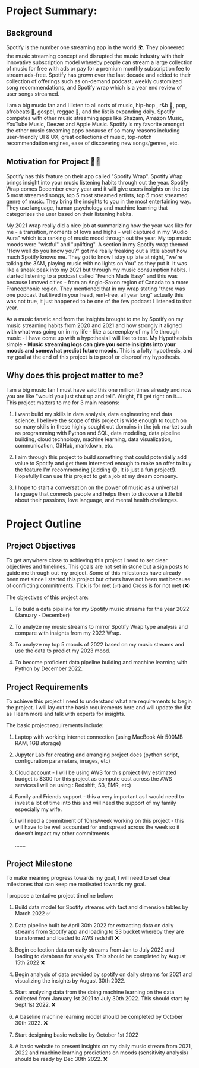 # Project Summary: 

## Background 

Spotify is the number one streaming app in the world 🌍. They pioneered the music streaming concept and disrupted the music industry with their innovative subscription model whereby people can stream a large collection of music for free with ads or pay for a premium monthly subscription fee to stream ads-free. Spotify has grown over the last decade and added to their collection of offerings such as on-demand podcast, weekly customized song recommendations, and Spotify wrap which is a year end review of user songs streamed.  

 
I am a big music fan and I listen to all sorts of music, hip-hop , r&b 🎹, pop, afrobeats 🥁, gospel, reggae 🎸, and the list is expanding daily. Spotify competes with other music streaming apps like Shazam, Amazon Music, YouTube Music, Deezer and Apple Music. Spotify is my favorite amongst the other music streaming apps because of so many reasons including  user-friendly UI & UX, great collections of music, top-notch recommendation engines, ease of discovering new songs/genres, etc.  


## Motivation for Project 💪🏾
Spotify has this feature on their app called "Spotify Wrap". Spotify Wrap brings insight into your music listening habits through out the year. Spotify Wrap comes December every year and it will give users insights on the top 5 most streamed songs, top 5 most streamed artists, top 5 most streamed genre of music. They bring the insights to you in the most entertaining way. They use language, human psychology and machine learning that categorizes the user based on their listening habits.  

 
My 2021 wrap really did a nice job at summarizing how the year was like for me - a transition, moments of lows and highs - well captured in my "Audio Aura" which is a ranking of music mood through out the year. My top music moods were "wistful" and "uplifting". A section in my Spotify wrap themed "How well do you know you?" got me really freaking out a little about how much Spotify knows me. They got to know I stay up late at night, "we're talking the 3AM, playing music with no lights on You" as they put it.  It was like a sneak peak into my 2021 but through my music consumption habits. I started listening to a podcast called "French Made Easy" and this was because I moved cities - from an Anglo-Saxon region of Canada to a more Francophonie region. They mentioned that in my wrap stating "there was one podcast that lived in your head, rent-free, all year long" actually this was not true, it just happened to be  one of the few podcast I listened to that year. 

 
As a music fanatic and from the insights brought to me by Spotify on my music streaming habits from 2020 and 2021 and how strongly it aligned with what was going on in my life - like a screenplay of my life through music - I have come up with a hypothesis I will like to test. My Hypothesis is simple - **Music streaming logs can give you some insights into your moods and somewhat predict future moods**. This is a lofty hypothesis, and my goal at the end of this project is to proof or disproof my hypothesis.

## Why does this project matter to me? 

I am a big music fan I must have said this one million times already and now you are like "would you just shut up and tell". Alright, I'll get right on it…. This project matters to me for 3 main reasons: 

  1. I want build my skills in data analysis, data engineering and data science. I believe the scope of this project is wide enough to touch on      so many skills in these highly sought out domains in the job market such as programming with Python and SQL, data modeling, data pipeline        building, cloud technology, machine learning, data visualization, communication, GitHub, markdown, etc.  

  2. I aim through this project to build something that could potentially add value to Spotify and get them interested enough to make an offer        to buy the feature I'm recommending (kidding 😅, It is just a fun project!). Hopefully I can use this project to get a job at my dream          company.

  3. I hope to start a conversation on the power of music as a universal language that connects people and helps them to discover a little bit        about their passions, love language, and mental health challenges. 
  
# Project Outline 

## Project Objectives 

To get anywhere close to achieving this project I need to set clear objectives and timelines. This goals are not set in stone but a sign posts to guide me through out my project. Some of this milestones have already been met since I started this project but others have not been met because of conflicting commitments. Tick is for met (✅) and Cross is for not met (❌)

The objectives of this project are: 

  1. To build a data pipeline for my Spotify music streams for the year 2022 (January - December) 

  2. To analyze my music streams to mirror Spotify Wrap type analysis and compare with insights from my 2022 Wrap. 

  3. To analyze my top 5 moods of 2022 based on my music streams and use the data to predict my 2023 mood. 

  4. To become proficient data pipeline building and machine learning with Python by December 2022. 

## Project Requirements 

To achieve this project I need to understand what are requirements to begin the project. I will lay out the basic requirements here and will update the list as I learn more and talk with experts for insights. 

The basic project requirements include: 

  1. Laptop with working internet connection (using MacBook Air 500MB RAM, 1GB storage) 

  2. Jupyter Lab for creating and arranging project docs (python script, configuration parameters, images, etc) 

  3. Cloud account - I will be using AWS for this project (My estimated budget is $300 for this project as compute cost across the AWS services      I will be using : Redshift, S3, EMR, etc) 

  4. Family and Friends support - this a very important as I would need to invest a lot of time into this and will need the support of my family      especially my wife. 
  
  5. I will need a commitment of 10hrs/week working on this project - this will have to be well accounted for and spread across the week so it        doesn’t impact my other commitments. 

     ……. 
     
## Project Milestone 

To make meaning progress towards my goal, I will need to set clear milestones that can keep me motivated towards my goal. 

I propose a tentative project timeline below: 

  1. Build data model for Spotify streams with fact and dimension tables by March 2022 ✅

  2. Data pipeline built by April 30th 2022 for extracting data on daily streams from Spotify app and loading to S3 bucket whereby they are          transformed and loaded to AWS redshift ❌

  3. Begin collection data on daily streams from Jan to July 2022 and loading to database for analysis. This should be completed by August 15th      2022 ❌

  4. Begin analysis of data provided by spotify on daily streams for 2021 and visualizing the insights by August 30th 2022. 

  5. Start analyzing data from the doing machine learning on the data collected from January 1st 2021 to July 30th 2022. This should start by        Sept  1st 2022. ❌

  6. A baseline machine learning model should be completed by October  30th 2022. ❌

  7. Start designing basic website by October 1st 2022 

  8. A basic website to present insights on my daily music stream from 2021, 2022 and machine learning predictions on moods (sensitivity              analysis) should be ready by Dec  30th 2022. ❌
 

